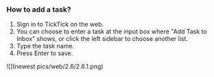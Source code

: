 ### How to add a task?

1. Sign in to TickTick on the web.
2. You can choose to enter a task at the input box where "Add Task to Inbox" shows, or click the left sidebar to choose another list.
3. Type the task name.
4. Press Enter to save.

![](newest pics/web/2.6/2.6.1.png)

